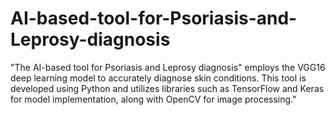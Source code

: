 # AI-based-tool-for-Psoriasis-and-Leprosy-diagnosis
"The AI-based tool for Psoriasis and Leprosy diagnosis" employs the VGG16 deep learning model to accurately diagnose skin conditions. This tool is developed using Python and utilizes libraries such as TensorFlow and Keras for model implementation, along with OpenCV for image processing."
